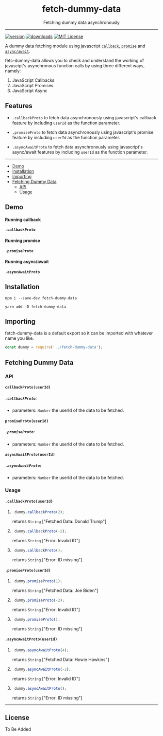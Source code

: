 <div align="center">
  <h1>fetch-dummy-data</h1>
  Fetching dummy data asynchronously
</div>

<hr />

[![version](https://image-link)](https://package-link) [![downloads](https://image-link)](https://package-link) [![MIT License](https://image-link)](https://License-link)

A dummy data fetching module using javascript [`callback`](https://developer.mozilla.org/en-US/docs/Glossary/Callback_function), [`promise`](https://developer.mozilla.org/en-US/docs/Web/JavaScript/Reference/Global_Objects/Promise) and [`async/await`](https://developer.mozilla.org/en-US/docs/Web/JavaScript/Reference/Statements/async_function).

fetc-dummy-data allows you to check and understand the working of javascipt's asynchronous function calls by using three different ways, namely:
1. JavaScript Callbacks
2. JavaScript Promises
3. JavaScript Async

## Features

- `.callbackProto` to fetch data asynchronously using javascript's callback feature by including `userId` as the function parameter.

- `.promiseProto` to fetch data asynchronously using javascript's promise feature by including `userId` as the function parameter.

- `.asyncAwaitProto` to fetch data asynchronously using javascript's async/await features by including `userId` as the function parameter.

---

- [Demo](#demo)
- [Installation](#installation)
- [Importing](#importing)
- [Fetching Dummy Data](#fetching-dummy-data)
    - [API](#api)
    - [Usage](#usage)

## Demo

#### Running callback

**`.callbackProto`**

#### Running promise

**`.promiseProto`**

#### Running async/await

**`.asyncAwaitProto`**

## Installation

`npm i --save-dev fetch-dummy-data`

`yarn add -D fetch-dummy-data`

## Importing

fetch-dummy-data is a default export so it can be imported with whatever name you like.

```js
const dummy = require('../fetch-dummy-data');
```

## Fetching Dummy Data

### API

#### `callbackProto(userId)`

##### `.callbackProto`:

- parameters: `Number` the userId of the data to be fetched.

#### `promiseProto(userId)`

##### `.promiseProto`:

- parameters: `Number` the userId of the data to be fetched.

#### `asyncAwaitProto(userId)`

##### `.asyncAwaitProto`:

- parameters: `Number` the userId of the data to be fetched.

### Usage

#### `.callbackProto(userId)`

1. ```js
    dummy.callbackProto(2);
    ```
    returns `String` ["Fetched Data: Donald Trump"]

2. ```js
    dummy.callbackProto(-2);
    ```
    returns `String` ["Error: Invalid ID"]

3. ```js
    dummy.callbackProto();
    ```
    returns `String` ["Error: ID missing"]

#### `.promiseProto(userId)`

1. ```js
    dummy.promiseProto(1);
    ```
    returns `String` ["Fetched Data: Joe Biden"]

2. ```js
    dummy.promiseProto(-2);
    ```
    returns `String` ["Error: Invalid ID"]

3. ```js
    dummy.promiseProto();
    ```
    returns `String` ["Error: ID missing"]

#### `.asyncAwaitProto(userId)`

1. ```js
    dummy.asyncAwaitProto(4);
    ```
    returns `String` ["Fetched Data: Howie Hawkins"]

2. ```js
    dummy.asyncAwaitProto(-2);
    ```
    returns `String` ["Error: Invalid ID"]

3. ```js
    dummy.asyncAwaitProto();
    ```
    returns `String` ["Error: ID missing"]

---

## License

To Be Added
